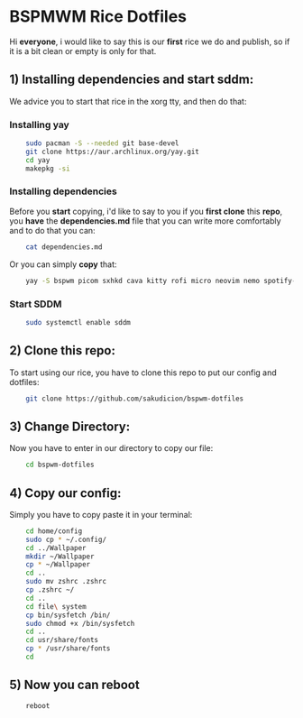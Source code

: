 # BSPMWM Rice Dotfiles
Hi **everyone**, i would like to say this is our **first** rice we do and publish, so if it is a bit clean or empty is only for that.

## 1) Installing dependencies and start sddm:
We advice you to start that rice in the xorg tty, and then do that:
### **Installing yay**
```bash
    sudo pacman -S --needed git base-devel
    git clone https://aur.archlinux.org/yay.git
    cd yay
    makepkg -si
```
### **Installing dependencies**
Before you **start** copying, i'd like to say to you if you **first clone** this **repo**, you **have** the **dependencies.md** file that you can write more comfortably and to do that you can:
```bash
    cat dependencies.md
```
Or you can simply **copy** that:
```bash
    yay -S bspwm picom sxhkd cava kitty rofi micro neovim nemo spotify-launcher discord sddm feh waterfox-bin lunar-client zsh-autosuggestions zsh-syntax-highlighting zsh-history-substring-search noto-fonts-emoji ttf-joypixels ttf-twemoji otf-openmoji ttf-twemoji-color ttf-symbola
```
### **Start SDDM**
```bash
    sudo systemctl enable sddm
```

## 2) Clone this repo:
To start using our rice, you have to clone this repo to put our config and dotfiles:
```bash
    git clone https://github.com/sakudicion/bspwm-dotfiles
```

## 3) Change Directory:
Now you have to enter in our directory to copy our file:
```bash
    cd bspwm-dotfiles
```

## 4) Copy our config:
Simply you have to copy paste it in your terminal:
```bash
    cd home/config
    sudo cp * ~/.config/
    cd ../Wallpaper
    mkdir ~/Wallpaper
    cp * ~/Wallpaper
    cd ..
    sudo mv zshrc .zshrc
    cp .zshrc ~/
    cd ..
    cd file\ system
    cp bin/sysfetch /bin/
    sudo chmod +x /bin/sysfetch
    cd ..
    cd usr/share/fonts
    cp * /usr/share/fonts
    cd
```

## 5) Now you can reboot
```bash
    reboot
```
